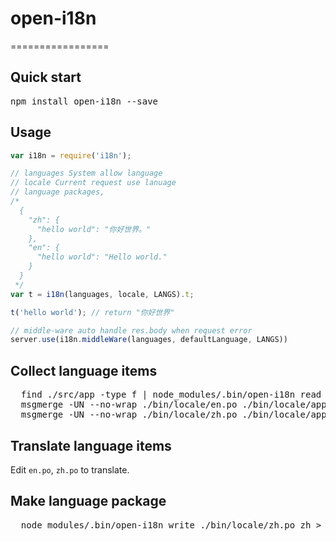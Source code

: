 # open-i18n
=================

## Quick start
<pre>npm install open-i18n --save</pre>

## Usage
```js
var i18n = require('i18n');

// languages System allow language
// locale Current request use lanuage
// language packages,
/*
  {
    "zh": {
      "hello world": "你好世界。"
    },
    "en": {
      "hello world": "Hello world."
    }
  }
 */
var t = i18n(languages, locale, LANGS).t;

t('hello world'); // return "你好世界"

// middle-ware auto handle res.body when request error
server.use(i18n.middleWare(languages, defaultLanguage, LANGS))
```

## Collect language items
<pre>
  find ./src/app -type f | node_modules/.bin/open-i18n read > bin/locale/application.pot
  msgmerge -UN --no-wrap ./bin/locale/en.po ./bin/locale/application.pot
  msgmerge -UN --no-wrap ./bin/locale/zh.po ./bin/locale/application.pot
</pre>

## Translate language items

Edit `en.po`, `zh.po` to translate.

## Make language package
<pre>
  node_modules/.bin/open-i18n write ./bin/locale/zh.po zh > locale/zh.json
</pre>
